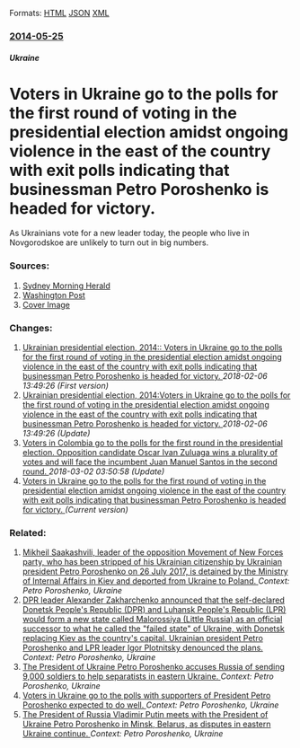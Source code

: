 
Formats: [HTML](/news/2014/05/25/voters-in-ukraine-go-to-the-polls-for-the-first-round-of-voting-in-the-presidential-election-amidst-ongoing-violence-in-the-east-of-the-coun.html)  [JSON](/news/2014/05/25/voters-in-ukraine-go-to-the-polls-for-the-first-round-of-voting-in-the-presidential-election-amidst-ongoing-violence-in-the-east-of-the-coun.json)  [XML](/news/2014/05/25/voters-in-ukraine-go-to-the-polls-for-the-first-round-of-voting-in-the-presidential-election-amidst-ongoing-violence-in-the-east-of-the-coun.xml)  

### [2014-05-25](/news/2014/05/25/index.md)

##### Ukraine
# Voters in Ukraine go to the polls for the first round of voting in the presidential election amidst ongoing violence in the east of the country with exit polls indicating that businessman Petro Poroshenko is headed for victory. 

As Ukrainians vote for a new leader today, the people who live in Novgorodskoe are unlikely to turn out in big numbers.


### Sources:

1. [Sydney Morning Herald](http://www.smh.com.au/world/ukraine-election-due-to-start-but-who-will-vote-20140525-zrnf4.html)
2. [Washington Post](https://www.washingtonpost.com/world/ukrainians-head-to-the-polls-to-elect-a-new-president-except-in-the-restive-east/2014/05/25/2680fad4-e9f7-4118-923e-852b01351b39_story.html?wpisrc=al_national)
2. [Cover Image](http://www.smh.com.au/content/dam/images/3/8/w/d/6/image.related.articleLeadwide.620x349.zrnf4.png/1400981136757.jpg)

### Changes:

1. [Ukrainian presidential election, 2014:: Voters in Ukraine go to the polls for the first round of voting in the presidential election amidst ongoing violence in the east of the country with exit polls indicating that businessman Petro Poroshenko is headed for victory. ](/news/2014/05/25/ukrainian-presidential-election-2014-voters-in-ukraine-go-to-the-polls-for-the-first-round-of-voting-in-the-presidential-election-amidst.md) _2018-02-06 13:49:26 (First version)_
2. [Ukrainian presidential election, 2014:Voters in Ukraine go to the polls for the first round of voting in the presidential election amidst ongoing violence in the east of the country with exit polls indicating that businessman Petro Poroshenko is headed for victory. ](/news/2014/05/25/ukrainian-presidential-election-2014-pvoters-in-ukraine-go-to-the-polls-for-the-first-round-of-voting-in-the-presidential-election-amidst-o.md) _2018-02-06 13:49:26 (Update)_
3. [Voters in Colombia go to the polls for the first round in the presidential election. Opposition candidate Oscar Ivan Zuluaga wins a plurality of votes and will face the incumbent Juan Manuel Santos in the second round. ](/news/2014/05/25/voters-in-colombia-go-to-the-polls-for-the-first-round-in-the-presidential-election-opposition-candidate-ascar-iva-n-zuluaga-wins-a-plural.md) _2018-03-02 03:50:58 (Update)_
3. [Voters in Ukraine go to the polls for the first round of voting in the presidential election amidst ongoing violence in the east of the country with exit polls indicating that businessman Petro Poroshenko is headed for victory. ](/news/2014/05/25/voters-in-ukraine-go-to-the-polls-for-the-first-round-of-voting-in-the-presidential-election-amidst-ongoing-violence-in-the-east-of-the-coun.md) _(Current version)_

### Related:

1. [Mikheil Saakashvili, leader of the opposition Movement of New Forces party, who has been stripped of his Ukrainian citizenship by Ukrainian president Petro Poroshenko on 26 July 2017, is detained by the Ministry of Internal Affairs in Kiev and deported from Ukraine to Poland. ](/news/2018/02/12/mikheil-saakashvili-leader-of-the-opposition-movement-of-new-forces-party-who-has-been-stripped-of-his-ukrainian-citizenship-by-ukrainian.md) _Context: Petro Poroshenko, Ukraine_
2. [DPR leader Alexander Zakharchenko announced that the self-declared Donetsk People's Republic (DPR) and Luhansk People's Republic (LPR) would form a new state called Malorossiya (Little Russia) as an official successor to what he called the "failed state" of Ukraine, with Donetsk replacing Kiev as the country's capital. Ukrainian president Petro Poroshenko and LPR leader Igor Plotnitsky denounced the plans. ](/news/2017/07/18/dpr-leader-alexander-zakharchenko-announced-that-the-self-declared-donetsk-people-s-republic-dpr-and-luhansk-people-s-republic-lpr-would.md) _Context: Petro Poroshenko, Ukraine_
3. [The President of Ukraine Petro Poroshenko accuses Russia of sending 9,000 soldiers to help separatists in eastern Ukraine. ](/news/2015/01/21/the-president-of-ukraine-petro-poroshenko-accuses-russia-of-sending-9-000-soldiers-to-help-separatists-in-eastern-ukraine.md) _Context: Petro Poroshenko, Ukraine_
4. [Voters in Ukraine go to the polls with supporters of President Petro Poroshenko expected to do well. ](/news/2014/10/26/voters-in-ukraine-go-to-the-polls-with-supporters-of-president-petro-poroshenko-expected-to-do-well.md) _Context: Petro Poroshenko, Ukraine_
5. [The President of Russia Vladimir Putin meets with the President of Ukraine Petro Poroshenko in Minsk, Belarus, as disputes in eastern Ukraine continue. ](/news/2014/08/26/the-president-of-russia-vladimir-putin-meets-with-the-president-of-ukraine-petro-poroshenko-in-minsk-belarus-as-disputes-in-eastern-ukrain.md) _Context: Petro Poroshenko, Ukraine_
